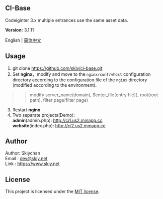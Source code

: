 CI-Base
------
Codeiginter 3.x multiple entrances use the same asset data.

**Version:** 3.1.11   

English | [简体中文](./README_CN.md)    

## Usage
1. git clone https://github.com/skiy/ci-base.git   
2. Set **nginx**，modify and move to the ```nginx/conf/vhost``` configuration directory according to the configuration file of the ```nginx``` directory (modified according to the environment).
>> modify server_name(domain), $enter_file(entry file}), root(root path), filter page(filter page)

3. Restart **nginx**
4. Two separate projects(Demo):   
**admin**(admin.php): http://ci1.us2.mmapp.cc   
**website**(index.php): http://ci2.us2.mmapp.cc      

## Author
Author: Skiychan   
Email : dev@skiy.net   
Link  : https://www.skiy.net 

## License
This project is licensed under the [MIT license](https://github.com/totoval/totoval/blob/master/LICENSE).